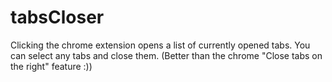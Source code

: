 # tabsCloser
Clicking the chrome extension opens a list of currently opened tabs. You can select any tabs and close them. (Better than the chrome "Close tabs on the right" feature :))
